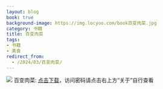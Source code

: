 ```yaml
---
layout: blog
book: true
background-image: https://img.locyoo.com/book百变肉菜.jpg
category: 书籍
title: 百变肉菜
tags:
- 书籍
- 美食
redirect_from:
  - /2024/03/百变肉菜/
---
```

![](https://img.locyoo.com/book百变肉菜.jpg)
百变肉菜: <a name = "ref1" href="https://089m.com/f/50983618-1272781265-5a1e29?p=3619">点击下载</a>，访问密码请点击右上方“关于”自行查看